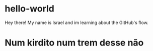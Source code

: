 # hello-world
Hey there! 
My name is Israel and im learning about the GitHub's flow.
# Num kirdito num trem desse não
